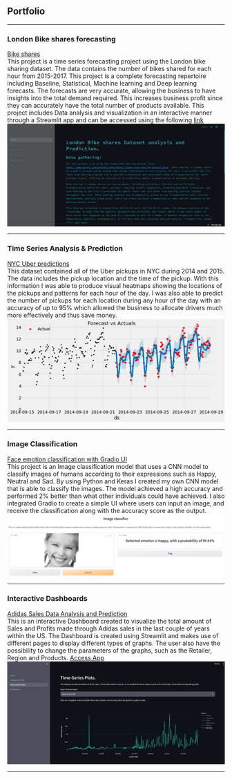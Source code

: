 ## Portfolio

---

### London Bike shares forecasting
[Bike shares](https://github.com/Erik-02/Bike-shares)
<br>
This project is a time series forecasting project using the London bike sharing dataset. The data contains the number of bikes shared for each hour from 2015-2017. 
This project is a complete forecasting repertoire including Baseline, Statistical, Machine learning and Deep learning forecasts. The forecasts are very accurate, allowing the business to have insights into the total demand required. This increases business profit since they can accurately have the total number of products available. This project includes Data analysis and visualization in an interactive manner through a Streamlit app and can be accessed using the following [link](https://bike-shares.streamlit.app/DL)
<br>
<img src="images/bike shares streamlit.png?raw=true"/>

--- 

### Time Series Analysis & Prediction 
[NYC Uber predictions](https://github.com/Erik-02/TSA-NYC-Uber)
<br>
This dataset contained all of the Uber pickups in NYC during 2014 and 2015. The data includes the pickup location and the time of the pickup.
With this information I was able to produce visual heatmaps showing the locations of the pickups and patterns for each hour of the day.
I was also able to predict the number of pickups for each location during any hour of the day with an accuracy of up to 95% which allowed the business to allocate drivers much more effectively and thus save money.
<br>
<img src="images/FBprophet predictions.png?raw=true"/>

---

### Image Classification
[Face emotion classification with Gradio UI](https://github.com/Erik-02/face_classification)
<br>
This project is an Image classification model that uses a CNN model to classify images of humans according to their expressions such as Happy, Neutral and Sad.
By using Python and Keras I created my own CNN model that is able to classify the images.
The model achieved a high accuracy and performed 2% better than what other individuals could have achieved.
I also integrated Gradio to create a simple UI where users can input an image, and receive the classification along with the accuracy score as the output.
<br>
<img src="images/Gradio Image classifier.png?raw=true"/>

---

### Interactive Dashboards
[Adidas Sales Data Analysis and Prediction](https://github.com/Erik-02/Adidas_Sales_Dashboard)
<br>
This is an interactive Dashboard created to visualize the total amount of Sales and Profits made through Adidas sales in the last couple of years within the US.
The Dashboard is created using Streamlit and makes use of different pages to display different types of graphs. The user also have the possibility to change the parameters of the graphs, such as the Retailer, Region and Products. [Access App](https://adidas-dashboard.streamlit.app/Predictions)
<br>
<img src="images/Dashboard.png?raw=true"/>

---
